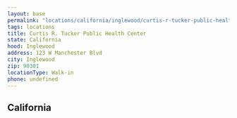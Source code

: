 ```yaml
---
layout: base
permalink: "locations/california/inglewood/curtis-r-tucker-public-health-center/"
tags: locations
title: Curtis R. Tucker Public Health Center
state: California
hood: Inglewood
address: 123 W Manchester Blvd
city: Inglewood
zip: 90301
locationType: Walk-in
phone: undefined
---
```

## California